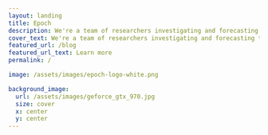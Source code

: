 ```yaml
---
layout: landing
title: Epoch
description: We're a team of researchers investigating and forecasting the development of advanced AI.
cover_text: We're a team of researchers investigating and forecasting the development of advanced AI.
featured_url: /blog
featured_url_text: Learn more
permalink: /

image: /assets/images/epoch-logo-white.png

background_image:
  url: /assets/images/geforce_gtx_970.jpg
  size: cover
  x: center
  y: center
---
```

